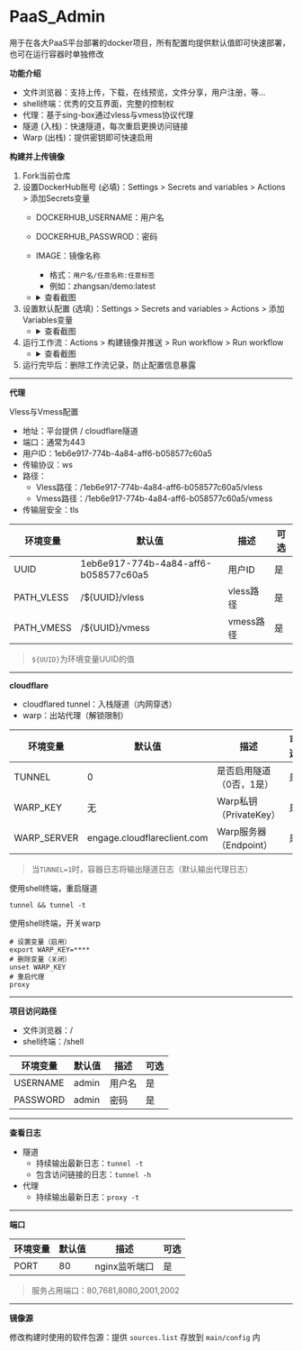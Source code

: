 # PaaS_Admin

用于在各大PaaS平台部署的docker项目，所有配置均提供默认值即可快速部署，也可在运行容器时单独修改

**功能介绍**

- 文件浏览器：支持上传，下载，在线预览，文件分享，用户注册，等...
- shell终端：优秀的交互界面，完整的控制权
- 代理：基于sing-box通过vless与vmess协议代理
- 隧道 (入栈)：快速隧道，每次重启更换访问链接
- Warp (出栈)：提供密钥即可快速启用

**构建并上传镜像**

1. Fork当前仓库
2. 设置DockerHub账号 (必填)：Settings > Secrets and variables > Actions > 添加Secrets变量
   - DOCKERHUB_USERNAME：用户名
   - DOCKERHUB_PASSWROD：密码
   - IMAGE：镜像名称
     - 格式：`用户名/任意名称:任意标签`
     - 例如：zhangsan/demo:latest
   - <details>
      <summary>查看截图</summary>

      ![image](https://user-images.githubusercontent.com/70625361/235481645-60cbb1d3-806d-49d0-aa21-bbaf2d3aff82.png)
     </details>
3. 设置默认配置 (选填)：Settings > Secrets and variables > Actions > 添加Variables变量
   - <details>
      <summary>查看截图</summary>
      
      ![image](https://user-images.githubusercontent.com/70625361/235479087-2fa99315-84d9-480a-a49b-b9716245ba5d.png)
     </details>
4. 运行工作流：Actions > 构建镜像并推送 > Run workflow > Run workflow
   - <details>
      <summary>查看截图</summary>

      ![image](https://user-images.githubusercontent.com/70625361/235481505-0eff5199-48f3-4e08-91ae-224e379d4f1a.png)
     </details>
5. 运行完毕后：删除工作流记录，防止配置信息暴露

****

**代理**

Vless与Vmess配置

- 地址：平台提供 / cloudflare隧道
- 端口：通常为443
- 用户ID：1eb6e917-774b-4a84-aff6-b058577c60a5
- 传输协议：ws
- 路径：
  - Vless路径：/1eb6e917-774b-4a84-aff6-b058577c60a5/vless
  - Vmess路径：/1eb6e917-774b-4a84-aff6-b058577c60a5/vmess
- 传输层安全：tls

| 环境变量   | 默认值                               | 描述      | 可选 |
| ---------- | ------------------------------------ | --------- | ---- |
| UUID       | 1eb6e917-774b-4a84-aff6-b058577c60a5 | 用户ID    | 是   |
| PATH_VLESS | /${UUID}/vless                       | vless路径 | 是   |
| PATH_VMESS | /${UUID}/vmess                       | vmess路径 | 是   |

> `${UUID}`为环境变量UUID的值

****

**cloudflare**

- cloudflared tunnel：入栈隧道（内网穿透）
- warp：出站代理（解锁限制）

| 环境变量    | 默认值                      | 描述                     | 可选 |
| ----------- | --------------------------- | ------------------------ | ---- |
| TUNNEL      | 0                           | 是否启用隧道（0否，1是） | 是   |
| WARP_KEY    | 无                          | Warp私钥（PrivateKey）   | 是   |
| WARP_SERVER | engage.cloudflareclient.com | Warp服务器（Endpoint）   | 是   |

> 当`TUNNEL=1`时，容器日志将输出隧道日志（默认输出代理日志）

使用shell终端，重启隧道

```shell
tunnel && tunnel -t
```

使用shell终端，开关warp

```shell
# 设置变量（启用）
export WARP_KEY=****
# 删除变量（关闭）
unset WARP_KEY
# 重启代理
proxy
```

****

**项目访问路径**

- 文件浏览器：/
- shell终端：/shell

| 环境变量 | 默认值 | 描述   | 可选 |
| -------- | ------ | ------ | ---- |
| USERNAME | admin  | 用户名 | 是   |
| PASSWORD | admin  | 密码   | 是   |

****

**查看日志**

- 隧道
  - 持续输出最新日志：`tunnel -t`
  - 包含访问链接的日志：`tunnel -h`
- 代理
  - 持续输出最新日志：`proxy -t`

****

**端口**

| 环境变量 | 默认值 | 描述          | 可选 |
| -------- | ------ | ------------- | ---- |
| PORT     | 80     | nginx监听端口 | 是   |

> 服务占用端口：80,7681,8080,2001,2002

****

**镜像源**

修改构建时使用的软件包源：提供 `sources.list` 存放到 `main/config` 内

